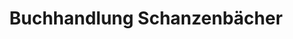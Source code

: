 ---
title: "Buchhandlung Schanzenbächer"
url: /freinsheim/buchhandlung-schanzenbaecher/
shop: Bücher
---